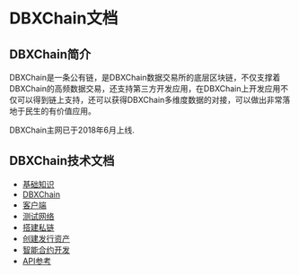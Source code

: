 # DBXChain文档

## DBXChain简介

DBXChain是一条公有链，是DBXChain数据交易所的底层区块链，不仅支撑着DBXChain的高频数据交易，还支持第三方开发应用，在DBXChain上开发应用不仅可以得到链上支持，还可以获得DBXChain多维度数据的对接，可以做出非常落地于民生的有价值应用。

DBXChain主网已于2018年6月上线.


## DBXChain技术文档
* [基础知识](base/introduction.md)
* [DBXChain](dbxchain/introduction.md)
* [客户端](client/introduction.md)
* [测试网络](testnet/introduction.md)
* [搭建私链](dbxchain/private-chain.md)
* [创建发行资产](asset/introduction.md)
* [智能合约开发](contract/introduction.md)
* [API参考](api/introduction.md)
